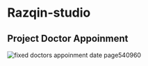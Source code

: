 # Razqin-studio

## Project Doctor Appoinment

![fixed doctors appoinment date page540960](https://user-images.githubusercontent.com/41129821/42601877-f70ff27c-8588-11e8-8cc2-853c287da09a.jpg)
